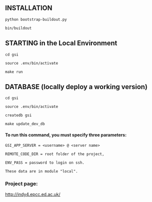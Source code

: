 ## INSTALLATION


`python bootstrap-buildout.py`

`bin/buildout`

## STARTING in the Local Environment


`cd gsi`

`source .env/bin/activate`

`make run`

## DATABASE (locally deploy a working version)


`cd gsi`

`source .env/bin/activate`

`createdb gsi`

`make update_dev_db`
#### To run this command, you must specify three parameters:
`GSI_APP_SERVER = <username> @ <server name>`

`REMOTE_CODE_DIR = root folder of the project,`

`ENV_PASS = password to login on ssh.`

`These data are in module "local".`





### Project page:

http://indy4.epcc.ed.ac.uk/
